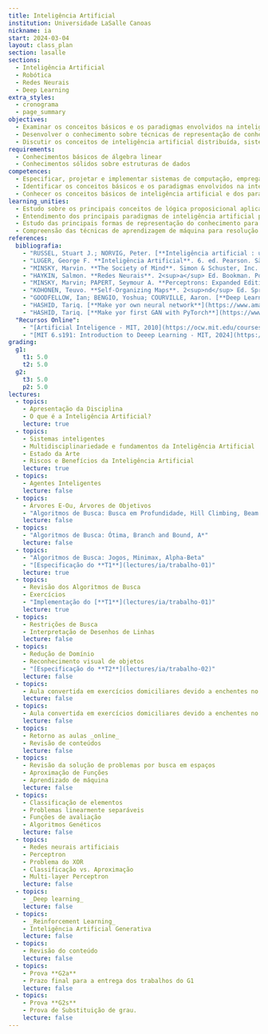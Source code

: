 ```yaml
---
title: Inteligência Artificial
institution: Universidade LaSalle Canoas
nickname: ia
start: 2024-03-04
layout: class_plan
section: lasalle
sections:
  - Inteligência Artificial
  - Robótica
  - Redes Neurais
  - Deep Learning
extra_styles:
  - cronograma
  - page_summary
objectives:
  - Examinar os conceitos básicos e os paradigmas envolvidos na inteligência artificial e suas aplicações práticas para resolver problemas computacionais
  - Desenvolver o conhecimento sobre técnicas de representação de conhecimento e algoritmos de aprendizagem de máquina
  - Discutir os conceitos de inteligência artificial distribuída, sistemas conexionistas, computação evolucionária, lógica nebulosa e sistemas híbridos, permitindo a experimentação de diferentes técnicas e ferramentas aplicáveis na resolução de problemas complexos.
requirements:
  - Conhecimentos básicos de álgebra linear
  - Conhecimentos sólidos sobre estruturas de dados
competences:
  - Especificar, projetar e implementar sistemas de computação, empregando teorias, práticas e ferramentas adequadas
  - Identificar os conceitos básicos e os paradigmas envolvidos na inteligência artificial e suas aplicações práticas para resolver problemas
  - Conhecer os conceitos básicos de inteligência artificial e dos paradigmas simbólico e conexionista, habilitando à resolução de problemas aplicando técnicas adequadas para a implementação de sistemas
learning_unities:
  - Estudo sobre os principais conceitos de lógica proposicional aplicados a inteligência artificial de forma individual
  - Entendimento dos principais paradigmas de inteligência artificial para resolução de problemas de forma crítica
  - Estudo das principais formas de representação do conhecimento para resolver problemas de forma colaborativa
  - Compreensão das técnicas de aprendizagem de máquina para resolução de problemas de forma cooperativa e crítica
references:
  bibliografia:
    - "RUSSEL, Stuart J.; NORVIG, Peter. [**Inteligência artificial : uma abordagem moderna.**](https://integrada.minhabiblioteca.com.br/reader/books/9788595159495){:target='\_blank'}. 4. ed. LTC. Rio de Janeiro, 2022."
    - "LUGER, George F. **Inteligência Artificial**. 6. ed. Pearson. São Paulo. 2013."
    - "MINSKY, Marvin. **The Society of Mind**. Simon & Schuster, Inc. New York. 1988."
    - "HAYKIN, Salmon. **Redes Neurais**. 2<sup>a</sup> Ed. Bookman. Porto Alegre. 2001."
    - "MINSKY, Marvin; PAPERT, Seymour A. **Perceptrons: Expanded Edition**. 4<sup>th</sup> print. MIT Press. Massachussets. 1988"
    - "KOHONEN, Teuvo. **Self-Organizing Maps**. 2<sup>nd</sup> Ed. Springer. Alemanha. 1997."
    - "GOODFELLOW, Ian; BENGIO, Yoshua; COURVILLE, Aaron. [**Deep Learning**](https://www.deeplearningbook.org){:target='\_blank'}. MIT Press. 2016."
    - "HASHID, Tariq. [**Make yor own neural network**](https://www.amazon.com.br/Make-Your-Neural-Network-English-ebook/dp/B01EER4Z4G/ref=sr_1_1?crid=2YHFKYIJNDLRP&dib=eyJ2IjoiMSJ9.tUKszkw5VJLCRysV4V7SHkJgLSxCP6VXQdTBYKXnmPTNbB3Hp1hlxQ6J2OsoRxL-6fBM1RsM0tfF9oRQTau0pt7u9o9eVRfvtl-Pe8Qjioaxcxj8wcjXw5zmTQ_JKcI1OJc4FATFKeWAHKqS0CYzyK2ANz7MMfe3EP-TeovfZglQxUk81CpuBcVJTaPBEiYz_qPNI6EDSSppaozRAJ07gJTR8-oNUN_sfEMy5zBn9SOiuS9V9qlpBA8_JEZ-1JBr0_SdAvZkW7eDyJoP9K1SJZDnkXAyjKxU9eB59jiG2Qs.Rn5Mm1qG333Ajwn7vaXXMZTqXCN1zjO4HvViHOA_O-k&dib_tag=se&keywords=make+your+own+neural+network&qid=1719170585&sprefix=make+your+own+%2Caps%2C246&sr=8-1){:target='\_blank'}."
    - "HASHID, Tariq. [**Make yor first GAN with PyTorch**](https://www.amazon.com.br/Make-Your-First-PyTorch-English-ebook/dp/B085Z96M9P?ref_=ast_author_dp&dib=eyJ2IjoiMSJ9.JWABkOdtN8asbytllWpxcNVhpn0iUq4wJI4Pzgad4sBJlzdaWu3GKrR3lc6X4XWzalq6TtX4DlN6g0oGoW3pruKhIQ6d4jKDJoelT_WT_TzD1IwnCqV6jB-pu5jJ1VPFheAqyDpFyKzzXloQ-CaWvA.7IfSmigpPcHOC1tuPawh19b2pcjGmHpZ1ULswjLtT6U){:target='\_blank'}."
  "Recursos Online":
    - "[Artificial Inteligence - MIT, 2010](https://ocw.mit.edu/courses/6-034-artificial-intelligence-fall-2010){:target='\_blank'}"
    - "[MIT 6.s191: Introduction to Deeep Learning - MIT, 2024](https://www.youtube.com/playlist?list=PLtBw6njQRU-rwp5__7C0oIVt26ZgjG9NI){:target='\_blank'}"
grading:
  g1:
    t1: 5.0
    t2: 5.0
  g2:
    t3: 5.0
    p2: 5.0
lectures:
  - topics:
    - Apresentação da Disciplina
    - O que é a Inteligência Artificial?
    lecture: true
  - topics:
    - Sistemas inteligentes
    - Multidisciplinariedade e fundamentos da Inteligência Artificial
    - Estado da Arte
    - Riscos e Benefícios da Inteligência Artificial
    lecture: true
  - topics:
    - Agentes Inteligentes
    lecture: false
  - topics:
    - Árvores E-Ou, Árvores de Objetivos 
    - "Algoritmos de Busca: Busca em Profundidade, Hill Climbing, Beam Search"
    lecture: false
  - topics:
    - "Algoritmos de Busca: Ótima, Branch and Bound, A*"
    lecture: false
  - topics:
    - "Algoritmos de Busca: Jogos, Minimax, Alpha-Beta"
    - "[Especificação do **T1**](lectures/ia/trabalho-01)"
    lecture: true
  - topics:
    - Revisão dos Algoritmos de Busca 
    - Exercícios
    - "Implementação do [**T1**](lectures/ia/trabalho-01)"
    lecture: true
  - topics:
    - Restrições de Busca
    - Interpretação de Desenhos de Linhas
    lecture: false
  - topics:
    - Redução de Domínio
    - Reconhecimento visual de objetos
    - "[Especificação do **T2**](lectures/ia/trabalho-02)"
    lecture: false
  - topics:
    - Aula convertida em exercícios domiciliares devido a enchentes no RS
    lecture: false
  - topics:
    - Aula convertida em exercícios domiciliares devido a enchentes no RS
    lecture: false
  - topics:
    - Retorno as aulas _online_
    - Revisão de conteúdos
    lecture: false
  - topics:
    - Revisão da solução de problemas por busca em espaços
    - Aproximação de Funções
    - Aprendizado de máquina
    lecture: false
  - topics:
    - Classificação de elementos
    - Problemas linearmente separáveis
    - Funções de avaliação
    - Algoritmos Genéticos
    lecture: false
  - topics:
    - Redes neurais artificiais
    - Perceptron
    - Problema do XOR
    - Classificação vs. Aproximação
    - Multi-layer Perceptron
    lecture: false
  - topics:
    - _Deep learning_
    lecture: false
  - topics:
    - _Reinforcement Learning_
    - Inteligência Artificial Generativa
    lecture: false
  - topics:
    - Revisão do conteúdo
    lecture: false
  - topics:
    - Prova **G2a**
    - Prazo final para a entrega dos trabalhos do G1
    lecture: false
  - topics:
    - Prova **G2s**
    - Prova de Substituição de grau.
    lecture: false
---
```

